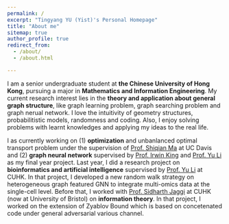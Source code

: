 ```yaml
---
permalink: /
excerpt: "Tingyang YU (Yist)'s Personal Homepage"
title: "About me"
sitemap: true
author_profile: true
redirect_from: 
  - /about/
  - /about.html

---
```


I am a senior undergraduate student at **the Chinese University of Hong Kong**, pursuing a major in **Mathematics and Information Engineering**. My current research interest lies in the **theory and application about general graph structure**, like graph learning problem, graph searching problem and graph nerual network. I love the intuitivity of geometry structures, probabilitistic models, randomness and coding. Also, I enjoy solving problems with learnt knowledges and applying my ideas to the real life. 

I as currently working on (1) **optimization** and unbanlanced optimal transport problem under the supervision of [Prof. Shiqian Ma](https://www.math.ucdavis.edu/~sqma/) at UC Davis and (2) **graph neural network** supervised by [Prof. Irwin King](https://www.cse.cuhk.edu.hk/irwin.king/home) and [Prof. Yu Li](https://liyu95.com/) as my final year project. Last year, I did a research project on **bioinformatics and artificial intelligence** supervised by [Prof. Yu Li](https://liyu95.com/) at CUHK. In that project, I developed a new random walk strategy on heterogeneous graph featured GNN to integrate multi-omics data at the single-cell level. Before that, I worked with [Prof. Sidharth Jaggi](https://research-information.bris.ac.uk/en/persons/sidharth-sid-jaggi) at CUHK (now at University of Bristol) on **information theory**. In that project, I worked on the extension of Zyablov Bound which is based on concetenated code under general adversarial various channel.


